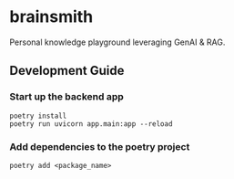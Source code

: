 # brainsmith
Personal knowledge playground leveraging GenAI &amp; RAG.

## Development Guide


### Start up the backend app
```shell
poetry install
poetry run uvicorn app.main:app --reload
```

### Add dependencies to the poetry project
```shell
poetry add <package_name>
```